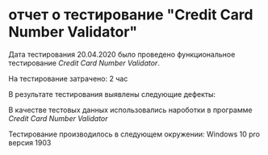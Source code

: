 # отчет о тестирование "Credit Card Number Validator" #
Дата тестирования 20.04.2020 было проведено функциональное тестирование *Credit Card Number Validator*.

На тестирование затрачено: 2 час

В результате тестирования выявлены следующие дефекты:

В качестве тестовых данных использовались нароботки в программе *Credit Card Number Validator*

Тестирование производилось в следующем окружении: Windows 10 pro версия 1903